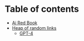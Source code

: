 # Table of contents

* [Ai Red Book](README.md)
* [Heap of random links](heap-of-random-links/README.md)
  * [GPT-4](heap-of-random-links/gpt-4.md)
